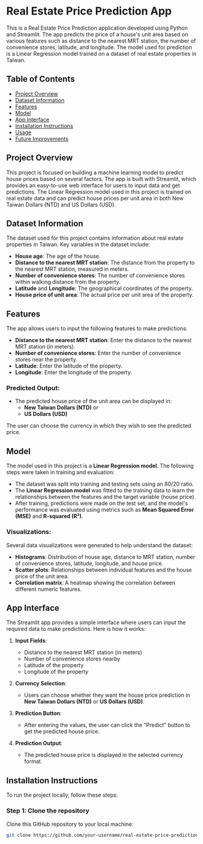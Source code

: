 # Real Estate Price Prediction App

This is a Real Estate Price Prediction application developed using Python and Streamlit. The app predicts the price of a house's unit area based on various features such as distance to the nearest MRT station, the number of convenience stores, latitude, and longitude. The model used for prediction is a Linear Regression model trained on a dataset of real estate properties in Taiwan.

## Table of Contents
- [Project Overview](#project-overview)
- [Dataset Information](#dataset-information)
- [Features](#features)
- [Model](#model)
- [App Interface](#app-interface)
- [Installation Instructions](#installation-instructions)
- [Usage](#usage)
- [Future Improvements](#future-improvements)

## Project Overview

This project is focused on building a machine learning model to predict house prices based on several factors. The app is built with Streamlit, which provides an easy-to-use web interface for users to input data and get predictions. The Linear Regression model used in this project is trained on real estate data and can predict house prices per unit area in both New Taiwan Dollars (NTD) and US Dollars (USD).

## Dataset Information

The dataset used for this project contains information about real estate properties in Taiwan. Key variables in the dataset include:
- **House age**: The age of the house.
- **Distance to the nearest MRT station**: The distance from the property to the nearest MRT station, measured in meters.
- **Number of convenience stores**: The number of convenience stores within walking distance from the property.
- **Latitude** and **Longitude**: The geographical coordinates of the property.
- **House price of unit area**: The actual price per unit area of the property.

## Features

The app allows users to input the following features to make predictions:
- **Distance to the nearest MRT station**: Enter the distance to the nearest MRT station (in meters).
- **Number of convenience stores**: Enter the number of convenience stores near the property.
- **Latitude**: Enter the latitude of the property.
- **Longitude**: Enter the longitude of the property.

### Predicted Output:
- The predicted house price of the unit area can be displayed in:
  - **New Taiwan Dollars (NTD)** or
  - **US Dollars (USD)**

The user can choose the currency in which they wish to see the predicted price.

## Model

The model used in this project is a **Linear Regression model**. The following steps were taken in training and evaluation:
- The dataset was split into training and testing sets using an 80/20 ratio.
- The **Linear Regression model** was fitted to the training data to learn the relationships between the features and the target variable (house price).
- After training, predictions were made on the test set, and the model's performance was evaluated using metrics such as **Mean Squared Error (MSE)** and **R-squared (R²)**.

### Visualizations:

Several data visualizations were generated to help understand the dataset:
- **Histograms**: Distribution of house age, distance to MRT station, number of convenience stores, latitude, longitude, and house price.
- **Scatter plots**: Relationships between individual features and the house price of the unit area.
- **Correlation matrix**: A heatmap showing the correlation between different numeric features.

## App Interface

The Streamlit app provides a simple interface where users can input the required data to make predictions. Here is how it works:

1. **Input Fields**:
   - Distance to the nearest MRT station (in meters)
   - Number of convenience stores nearby
   - Latitude of the property
   - Longitude of the property

2. **Currency Selection**:
   - Users can choose whether they want the house price prediction in **New Taiwan Dollars (NTD)** or **US Dollars (USD)**.

3. **Prediction Button**:
   - After entering the values, the user can click the "Predict" button to get the predicted house price.

4. **Prediction Output**:
   - The predicted house price is displayed in the selected currency format.

## Installation Instructions

To run the project locally, follow these steps:

### Step 1: Clone the repository
Clone this GitHub repository to your local machine:
```bash
git clone https://github.com/your-username/real-estate-price-prediction.git
